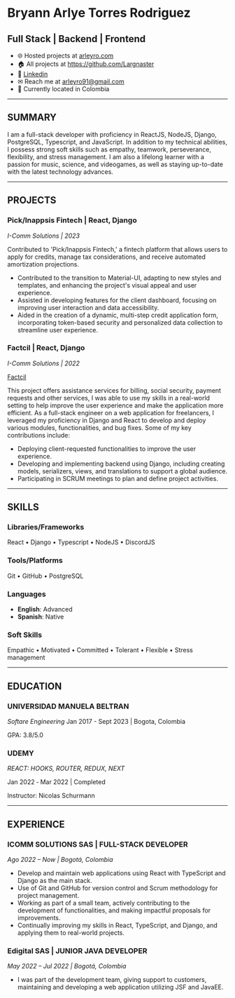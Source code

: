 # **Bryann Arlye** Torres Rodriguez
## Full Stack | Backend | Frontend
- 🌐 Hosted projects at [arleyro.com](https://www.arleyro.com/)
- 🏠 All projects at <https://github.com/Largnaster>
- 🔗 [Linkedin](https://www.linkedin.com/in/arleyro91/)
- ✉ Reach me at arleyro91@gmail.com
- 📍 Currently located in Colombia
---

<!-- Summary Section -->

## **SUMMARY**

I am a full-stack developer with proficiency in ReactJS, NodeJS, Django, PostgreSQL, Typescript, and JavaScript. In addition to my technical abilities, I possess strong soft skills such as empathy, teamwork, perseverance, flexibility, and stress management.
I am also a lifelong learner with a passion for music, science, and videogames, as well as staying up-to-date with the latest technology advances.
___

<!-- PROJECTS SECTION -->

## **PROJECTS**

### **Pick/Inappsis Fintech** | React, Django

*I-Comm Solutions | 2023*

Contributed to 'Pick/Inappsis Fintech,' a fintech platform that allows users to apply for credits, manage tax considerations, and receive automated amortization projections.

- Contributed to the transition to Material-UI, adapting to new styles and templates, and enhancing the project's visual appeal and user experience.
- Assisted in developing features for the client dashboard, focusing on improving user interaction and data accessibility.
- Aided in the creation of a dynamic, multi-step credit application form, incorporating token-based security and personalized data collection to streamline user experience.

### **Factcil** | React, Django
*I-Comm Solutions | 2022*

[Factcil](https://aio.factcil.com/)

This project offers assistance services for billing, social security, payment requests and other services, I was able to use my skills in a real-world setting to help improve the user experience and make the application more efficient.
As a full-stack engineer on a web application for freelancers, I leveraged my proficiency in Django and React to develop and deploy various modules, functionalities, and bug fixes. Some of my key contributions include:

- Deploying client-requested functionalities to improve the user experience.
- Developing and implementing backend using Django, including creating models, serializers, views, and translations to support a global audience.
- Participating in SCRUM meetings to plan and define project activities.

___

<!-- Skills section -->

## **SKILLS**

### Libraries/Frameworks

React • Django • Typescript • NodeJS • DiscordJS

### Tools/Platforms

Git • GitHub • PostgreSQL

### Languages

- **English**: Advanced
- **Spanish**: Native

### Soft Skills

Empathic • Motivated • Committed • Tolerant • Flexible • Stress management
___

<!-- EDUCATION SECTION -->

## **EDUCATION**

### **UNIVERSIDAD MANUELA BELTRAN**

*Softare Engineering*
Jan 2017 - Sept 2023 | Bogota, Colombia

GPA: 3.8/5.0

### **UDEMY**
*REACT: HOOKS, ROUTER, REDUX, NEXT*

Jan 2022 ‑ Mar 2022 | Completed

Instructor: Nicolas Schurmann
___

<!-- EXPERIENCE SECTION -->

## **EXPERIENCE**

### **ICOMM SOLUTIONS SAS** | FULL-STACK DEVELOPER
*Ago 2022 – Now | Bogotá, Colombia*

- Develop and maintain web applications using React with TypeScript and Django as the main stack.
- Use of Git and GitHub for version control and Scrum methodology for project management.
- Working as part of a small team, actively contributing to the development of functionalities, and making impactful proposals for improvements.
- Continually improving my skills in React, TypeScript, and Django, and applying them to real-world projects.

### **Edigital SAS** | JUNIOR JAVA DEVELOPER
*May 2022 – Jul 2022 | Bogotá, Colombia*

- I was part of the development team, giving support to customers, maintaining and developing a web application utilizing JSF and JavaEE.
